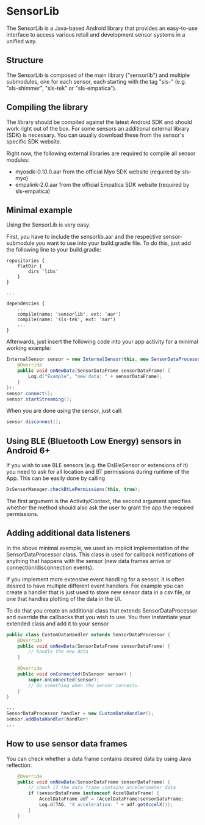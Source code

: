 # SensorLib
The SensorLib is a Java-based Android library that provides an easy-to-use interface to access various retail and development sensor systems in a unified way.

## Structure
The SensorLib is composed of the main library ("sensorlib") and multiple submodules, one for each sensor, each starting with the tag "sls-" (e.g. "sls-shimmer", "sls-tek" or "sls-empatica").

## Compiling the library
The library should be compiled against the latest Android SDK and should work right out of the box. For some sensors an additional external library (SDK) is necessary. You can usually download these from the sensor's specific SDK website.

Right now, the following external libraries are required to compile all sensor modules:
- myosdk-0.10.0.aar from the official Myo SDK website (required by sls-myo)
- empalink-2.0.aar from the official Empatica SDK website (required by sls-empatica)

## Minimal example
Using the SensorLib is very easy.

First, you have to include the sensorlib.aar and the respective sensor-submodule you want to use into your build.gradle file. To do this, just add the following line to your build.gradle:
```
repositories {
    flatDir {
        dirs 'libs'
    }
}

...

dependencies {
    ...
    compile(name: 'sensorlib', ext: 'aar')
    compile(name: 'sls-tek', ext: 'aar')
    ...
}
```


Afterwards, just insert the following code into your app activity for a minimal working example:
```java
InternalSensor sensor = new InternalSensor(this, new SensorDataProcessor() {
    @Override
    public void onNewData(SensorDataFrame sensorDataFrame) {
        Log.d("Example", "new data: " + sensorDataFrame);
    }
});
sensor.connect();
sensor.startStreaming();
```

When you are done using the sensor, just call:
```java
sensor.disconnect();
```

## Using BLE (Bluetooth Low Energy) sensors in Android 6+
If you wish to use BLE sensors (e.g. the DsBleSensor or extensions of it) you need to ask for all location and BT permissions during runtime of the App.
This can be easily done by calling
```java
DsSensorManager.checkBtLePermissions(this, true);
```
The first argument is the Activity/Context, the second argument specifies whether the method should also ask the user to grant the app the required permissions.


## Adding additional data listeners
In the above minimal example, we used an implicit implementation of the SensorDataProcessor class. This class is used for callback notifications of anything that happens with the sensor (new data frames arrive or connection/disconnection events).

If you implement more extensive event handling for a sensor, it is often desired to have multiple different event handlers. For example you can create a handler that is just used to store new sensor data in a csv file, or one that handles plotting of the data in the UI.

To do that you create an additional class that extends SensorDataProcessor and override the callbacks that you wish to use. You then instantiate your extended class and add it to your sensor
```java
public class CustomDataHandler extends SensorDataProcessor {
    @Override
    public void onNewData(SensorDataFrame sensorDataFrame) {
        // handle the new data
    }

    @Override
    public void onConnected(DsSensor sensor) {
        super.onConnected(sensor);
        // do something when the sensor connects.
    }
}

...
SensorDataProcessor handler = new CustomDataHandler();
sensor.addDataHandler(handler)
...
```

## How to use sensor data frames
You can check whether a data frame contains desired data by using Java reflection:
```java
    @Override
    public void onNewData(SensorDataFrame sensorDataFrame) {
        // check if the data frame contains accelerometer data
        if (sensorDataFrame instanceof AccelDataFrame) {
            AccelDataFrame adf = (AccelDataFrame)sensorDataFrame;
            Log.d(TAG, "X acceleration: " + adf.getAccelX());
        }
    }
```
